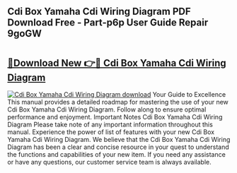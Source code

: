 ## Cdi Box Yamaha Cdi Wiring Diagram PDF Download Free - Part-p6p User Guide Repair 9goGW

# <h2><a href="http://dfui7k.blite.top/?on=Cdi+Box+Yamaha+Cdi+Wiring+Diagram">🔗Download New 👉🔴 Cdi Box Yamaha Cdi Wiring Diagram</a></h2>

[![Cdi Box Yamaha Cdi Wiring Diagram download](https://i.imgur.com/lujVjoI.png)](http://dfui7k.blite.top/?on=Cdi+Box+Yamaha+Cdi+Wiring+Diagram)
Your Guide to Excellence This manual provides a detailed roadmap for mastering the use of your new Cdi Box Yamaha Cdi Wiring Diagram. Follow along to ensure optimal performance and enjoyment. Important Notes Cdi Box Yamaha Cdi Wiring Diagram Please take note of any important information throughout this manual. Experience the power of list of features with your new Cdi Box Yamaha Cdi Wiring Diagram. We believe that the Cdi Box Yamaha Cdi Wiring Diagram has been a clear and concise resource in your quest to understand the functions and capabilities of your new item. If you need any assistance or have any questions, our customer service team is always available.
